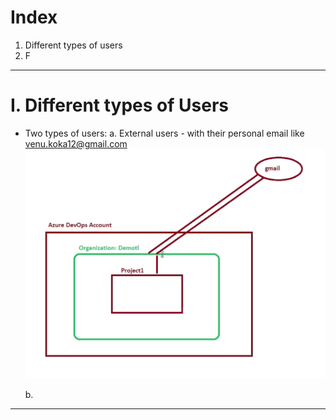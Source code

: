 # Index
1. Different types of users
2. F
--------------------------------------------------------------------------------------------------------------------------------------------------------------------------------------------------------------------------------------------------------------------------------------------------------
# I. Different types of Users
 - Two types of users:
    a. External users - with their personal email like venu.koka12@gmail.com
![External Users](../assets/external-user.png)

    b.  

--------------------------------------------------------------------------------------------------------------------------------------------------------------------------------------------------------------------------------------------------------------------------------------------------------

